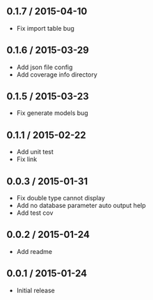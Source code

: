 ## 0.1.7 / 2015-04-10

* Fix import table bug

## 0.1.6 / 2015-03-29

* Add json file config
* Add coverage info directory

## 0.1.5 / 2015-03-23

* Fix generate models bug

## 0.1.1 / 2015-02-22

* Add unit test
* Fix link

## 0.0.3 / 2015-01-31

* Fix double type cannot display
* Add no database parameter auto output help
* Add test cov

## 0.0.2 / 2015-01-24

* Add readme

## 0.0.1 / 2015-01-24

* Initial release
